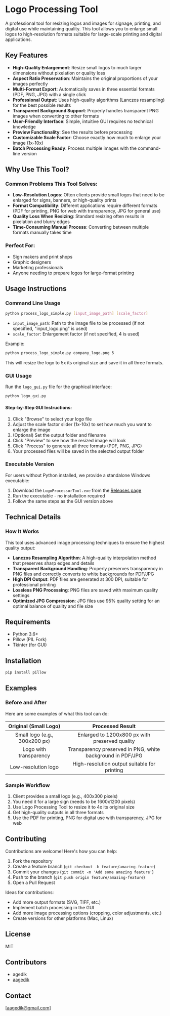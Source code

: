 # Logo Processing Tool

A professional tool for resizing logos and images for signage, printing, and digital use while maintaining quality. This tool allows you to enlarge small logos to high-resolution formats suitable for large-scale printing and digital applications.

## Key Features

- **High-Quality Enlargement**: Resize small logos to much larger dimensions without pixelation or quality loss
- **Aspect Ratio Preservation**: Maintains the original proportions of your images perfectly
- **Multi-Format Export**: Automatically saves in three essential formats (PDF, PNG, JPG) with a single click
- **Professional Output**: Uses high-quality algorithms (Lanczos resampling) for the best possible results
- **Transparent Background Support**: Properly handles transparent PNG images when converting to other formats
- **User-Friendly Interface**: Simple, intuitive GUI requires no technical knowledge
- **Preview Functionality**: See the results before processing
- **Customizable Scale Factor**: Choose exactly how much to enlarge your image (1x-10x)
- **Batch Processing Ready**: Process multiple images with the command-line version

## Why Use This Tool?

### Common Problems This Tool Solves:

- **Low-Resolution Logos**: Often clients provide small logos that need to be enlarged for signs, banners, or high-quality prints
- **Format Compatibility**: Different applications require different formats (PDF for printing, PNG for web with transparency, JPG for general use)
- **Quality Loss When Resizing**: Standard resizing often results in pixelation and blurry edges
- **Time-Consuming Manual Process**: Converting between multiple formats manually takes time

### Perfect For:

- Sign makers and print shops
- Graphic designers
- Marketing professionals
- Anyone needing to prepare logos for large-format printing

## Usage Instructions

### Command Line Usage

```bash
python process_logo_simple.py [input_image_path] [scale_factor]
```

- `input_image_path`: Path to the image file to be processed (if not specified, "input_logo.png" is used)
- `scale_factor`: Enlargement factor (if not specified, 4 is used)

Example:
```bash
python process_logo_simple.py company_logo.png 5
```
This will resize the logo to 5x its original size and save it in all three formats.

### GUI Usage

Run the `logo_gui.py` file for the graphical interface:

```bash
python logo_gui.py
```

#### Step-by-Step GUI Instructions:

1. Click "Browse" to select your logo file
2. Adjust the scale factor slider (1x-10x) to set how much you want to enlarge the image
3. (Optional) Set the output folder and filename
4. Click "Preview" to see how the resized image will look
5. Click "Process" to generate all three formats (PDF, PNG, JPG)
6. Your processed files will be saved in the selected output folder

### Executable Version

For users without Python installed, we provide a standalone Windows executable:

1. Download the `LogoProcessorTool.exe` from the [Releases page](https://github.com/aagedik/logo-processor-tool/releases)
2. Run the executable - no installation required
3. Follow the same steps as the GUI version above

## Technical Details

### How It Works

This tool uses advanced image processing techniques to ensure the highest quality output:

- **Lanczos Resampling Algorithm**: A high-quality interpolation method that preserves sharp edges and details
- **Transparent Background Handling**: Properly preserves transparency in PNG files and correctly converts to white backgrounds for PDF/JPG
- **High DPI Output**: PDF files are generated at 300 DPI, suitable for professional printing
- **Lossless PNG Processing**: PNG files are saved with maximum quality settings
- **Optimized JPG Compression**: JPG files use 95% quality setting for an optimal balance of quality and file size

## Requirements

- Python 3.6+
- Pillow (PIL Fork)
- Tkinter (for GUI)

## Installation

```bash
pip install pillow
```

## Examples

### Before and After

Here are some examples of what this tool can do:

| Original (Small Logo) | Processed Result |
|:---------------------:|:----------------:|
| Small logo (e.g., 300x200 px) | Enlarged to 1200x800 px with preserved quality |
| Logo with transparency | Transparency preserved in PNG, white background in PDF/JPG |
| Low-resolution logo | High-resolution output suitable for printing |

### Sample Workflow

1. Client provides a small logo (e.g., 400x300 pixels)
2. You need it for a large sign (needs to be 1600x1200 pixels)
3. Use Logo Processing Tool to resize it to 4x its original size
4. Get high-quality outputs in all three formats
5. Use the PDF for printing, PNG for digital use with transparency, JPG for web

## Contributing

Contributions are welcome! Here's how you can help:

1. Fork the repository
2. Create a feature branch (`git checkout -b feature/amazing-feature`)
3. Commit your changes (`git commit -m 'Add some amazing feature'`)
4. Push to the branch (`git push origin feature/amazing-feature`)
5. Open a Pull Request

Ideas for contributions:
- Add more output formats (SVG, TIFF, etc.)
- Implement batch processing in the GUI
- Add more image processing options (cropping, color adjustments, etc.)
- Create versions for other platforms (Mac, Linux)

## License

MIT

## Contributors

- agedik
- [aagedik](https://github.com/aagedik)

## Contact

[aagedik@gmail.com]
